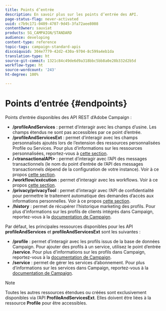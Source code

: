 ```yaml
---
title: Points d’entrée
description: En savoir plus sur les points d’entrée des API.
page-status-flag: never-activated
uuid: c7b9c171-0409-4707-9d45-3fa72aee8008
contentOwner: sauviat
products: SG_CAMPAIGN/STANDARD
audience: developing
content-type: reference
topic-tags: campaign-standard-apis
discoiquuid: 304e7779-42d2-430a-9704-8c599a4eb1da
translation-type: ht
source-git-commit: 1321c84c49de6d9a318bbc5bb8a0e28b332d2b5d
workflow-type: ht
source-wordcount: '243'
ht-degree: 100%

---
```



# Points d’entrée {#endpoints}

Points d’entrée disponibles des API REST d’Adobe Campaign :

* **/profileAndServices** : permet d’interagir avec les champs d’usine. Les champs étendus ne sont pas accessibles par ce point d’entrée.
* **/profileAndServicesExt** : permet d’interagir avec les champs personnalisés ajoutés lors de l’extension des ressources personnalisées Profile ou Services. Pour plus d’informations sur les ressources personnalisées, reportez-vous à [cette section](../../api/using/custom-resources.md).
* **/&lt;transactionalAPI>** : permet d’interagir avec l’API des messages transactionnels (le nom du point d’entrée de l’API des messages transactionnels dépend de la configuration de votre instance). Voir à ce propos [cette section](../../api/using/managing-transactional-messages.md).
* **/workflow/exécution** : permet d’interagir avec les workflows. Voir à ce propos [cette section](../../api/using/controlling-a-workflow.md).
* **/privacy/privacyTool** : permet d’interagir avec l’API de confidentialité pour permettre le traitement automatique des demandes d’accès aux informations personnelles. Voir à ce propos [cette section](../../api/using/creating-a-privacy-request.md).
* **/history** : permet de récupérer l’historique marketing des profils. Pour plus d’informations sur les profils de clients intégrés dans Campaign, reportez-vous à la [documentation de Campaign](https://helpx.adobe.com/fr/campaign/standard/audiences/using/integrated-customer-profile.html).

Par défaut, les principales ressources disponibles pour les API **profileAndServices** et **profileAndServicesExt** sont les suivantes :

* **/profile** : permet d’interagir avec les profils issus de la base de données Campaign. Pour ajouter des profils à un service, utilisez le point d’entrée **/service**. Pour plus d’informations sur les profils dans Campaign, reportez-vous à la [documentation de Campaign](https://helpx.adobe.com/fr/campaign/standard/audiences/using/about-profiles.html).
* **/service** : permet de gérer les services d’abonnement. Pour plus d’informations sur les services dans Campaign, reportez-vous à la [documentation de Campaign](https://helpx.adobe.com/fr/campaign/standard/audiences/using/creating-a-service.html).

>[!NOTE]
>
>Toutes les autres ressources étendues ou créées sont exclusivement disponibles via l’API **ProfileAndServicesExt**. Elles doivent être liées à la ressource **Profile** pour être accessibles.
